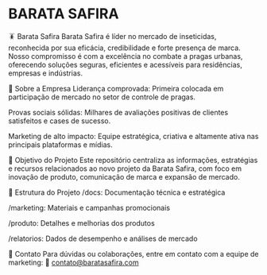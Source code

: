 # BARATA SAFIRA

🪳 Barata Safira
Barata Safira é líder no mercado de inseticidas, reconhecida por sua eficácia, credibilidade e forte presença de marca. Nosso compromisso é com a excelência no combate a pragas urbanas, oferecendo soluções seguras, eficientes e acessíveis para residências, empresas e indústrias.

🌟 Sobre a Empresa
Liderança comprovada: Primeira colocada em participação de mercado no setor de controle de pragas.

Provas sociais sólidas: Milhares de avaliações positivas de clientes satisfeitos e cases de sucesso.

Marketing de alto impacto: Equipe estratégica, criativa e altamente ativa nas principais plataformas e mídias.

🚀 Objetivo do Projeto
Este repositório centraliza as informações, estratégias e recursos relacionados ao novo projeto da Barata Safira, com foco em inovação de produto, comunicação de marca e expansão de mercado.

📁 Estrutura do Projeto
/docs: Documentação técnica e estratégica

/marketing: Materiais e campanhas promocionais

/produto: Detalhes e melhorias dos produtos

/relatorios: Dados de desempenho e análises de mercado

💬 Contato
Para dúvidas ou colaborações, entre em contato com a equipe de marketing:
📧 contato@baratasafira.com

